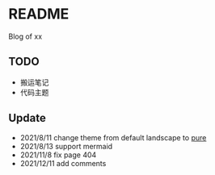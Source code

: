 # README

Blog of xx

## TODO

- 搬运笔记
- 代码主题

## Update
- 2021/8/11 change theme from default landscape to [pure](https://github.com/cofess/hexo-theme-pure/blob/master/README.cn.md)
- 2021/8/13 support mermaid
- 2021/11/8 fix page 404
- 2021/12/11 add comments